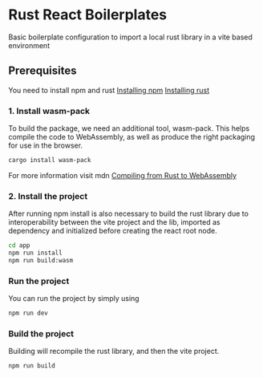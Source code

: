 # Rust React Boilerplates

Basic boilerplate configuration to import a local rust library in a vite based environment

## Prerequisites
You need to install npm and rust
[Installing npm](https://docs.npmjs.com/downloading-and-installing-node-js-and-npm)
[Installing rust](https://www.rust-lang.org/tools/install)

### 1. Install wasm-pack
To build the package, we need an additional tool, wasm-pack. This helps compile the code to WebAssembly, as well as produce the right packaging for use in the browser.

```sh
cargo install wasm-pack
```

For more information visit mdn [Compiling from Rust to WebAssembly](https://developer.mozilla.org/en-US/docs/WebAssembly/Rust_to_Wasm)

### 2. Install the project
After running npm install is also necessary to build the rust library due to interoperability between the vite project and the lib, imported as dependency and initialized before creating the react root node.
```sh
cd app
npm run install
npm run build:wasm
```

### Run the project
You can run the project by simply using

```sh
npm run dev
```

### Build the project
Building will recompile the rust library, and then the vite project.

```sh
npm run build
```